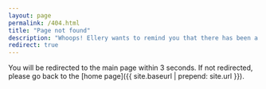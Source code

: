 ```yaml
---
layout: page
permalink: /404.html
title: "Page not found"
description: "Whoops! Ellery wants to remind you that there has been a mistake. Nothing exists here."
redirect: true
---
```


You will be redirected to the main page within 3 seconds. If not redirected, please go back to the [home page]({{ site.baseurl | prepend: site.url }}).
